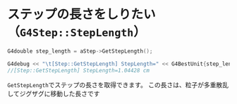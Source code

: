 # ステップの長さをしりたい（``G4Step::StepLength``）

```cpp
G4double step_length = aStep->GetStepLength();

G4debug << "\t[Step::GetStepLength] StepLength=" << G4BestUnit{step_length, "Length"} << G4endl;
//[Step::GetStepLength] StepLength=1.04428 cm
```

``GetStepLength``でステップの長さを取得できます。
この長さは、粒子が多重散乱してジグザグに移動した長さです
